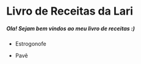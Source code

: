 # Livro de Receitas da Lari

##### Ola! Sejam bem vindos ao meu livro de receitas :)

- Estrogonofe

- Pavê 
